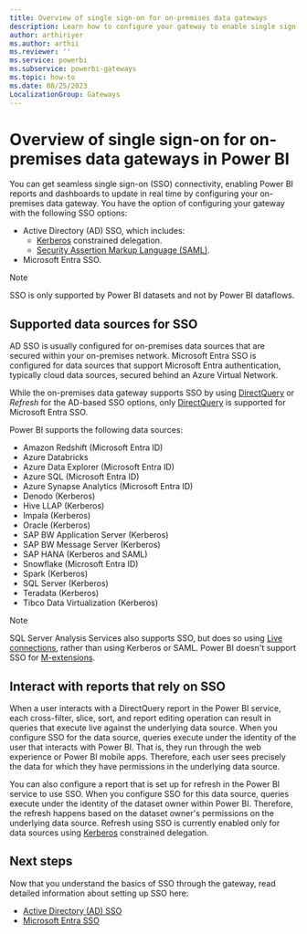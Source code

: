 ```yaml
---
title: Overview of single sign-on for on-premises data gateways
description: Learn how to configure your gateway to enable single sign-on from Power BI to on-premises data sources.
author: arthiriyer
ms.author: arthii
ms.reviewer: ''
ms.service: powerbi
ms.subservice: powerbi-gateways
ms.topic: how-to
ms.date: 08/25/2023
LocalizationGroup: Gateways
---
```


# Overview of single sign-on for on-premises data gateways in Power BI

You can get seamless single sign-on (SSO) connectivity, enabling Power BI reports and dashboards to update in real time by configuring your on-premises data gateway. You have the option of configuring your gateway with the following SSO options:

* Active Directory (AD) SSO, which includes:
  * [Kerberos](service-gateway-sso-kerberos.md) constrained delegation.
  * [Security Assertion Markup Language (SAML)](service-gateway-sso-saml.md).
* Microsoft Entra SSO.

> [!NOTE]
> SSO is only supported by Power BI datasets and not by Power BI dataflows.

## Supported data sources for SSO

AD SSO is usually configured for on-premises data sources that are secured within your on-premises network. Microsoft Entra SSO is configured for data sources that support Microsoft Entra authentication, typically cloud data sources, secured behind an Azure Virtual Network.

While the on-premises data gateway supports SSO by using [DirectQuery](desktop-directquery-about.md) or *Refresh* for the AD-based SSO options, only [DirectQuery](desktop-directquery-about.md) is supported for Microsoft Entra SSO.

Power BI supports the following data sources:


* Amazon Redshift (Microsoft Entra ID)
* Azure Databricks
* Azure Data Explorer (Microsoft Entra ID)
* Azure SQL (Microsoft Entra ID)
* Azure Synapse Analytics (Microsoft Entra ID)
* Denodo (Kerberos)
* Hive LLAP (Kerberos)
* Impala (Kerberos)
* Oracle (Kerberos)
* SAP BW Application Server (Kerberos)
* SAP BW Message Server (Kerberos)
* SAP HANA (Kerberos and SAML)
* Snowflake (Microsoft Entra ID)
* Spark (Kerberos)
* SQL Server (Kerberos)
* Teradata (Kerberos)
* Tibco Data Virtualization (Kerberos)


> [!NOTE]
> SQL Server Analysis Services also supports SSO, but does so using [Live connections](service-gateway-enterprise-manage-ssas.md#authentication-to-a-live-analysis-services-data-source), rather than using Kerberos or SAML. Power BI doesn't support SSO for [M-extensions](/power-query/samples/trippin/9-testconnection/readme).

## Interact with reports that rely on SSO

When a user interacts with a DirectQuery report in the Power BI service, each cross-filter, slice, sort, and report editing operation can result in queries that execute live against the underlying data source. When you configure SSO for the data source, queries execute under the identity of the user that interacts with Power BI. That is, they run through the web experience or Power BI mobile apps. Therefore, each user sees precisely the data for which they have permissions in the underlying data source.

You can also configure a report that is set up for refresh in the Power BI service to use SSO. When you configure SSO for this data source, queries execute under the identity of the dataset owner within Power BI. Therefore, the refresh happens based on the dataset owner's permissions on the underlying data source. Refresh using SSO is currently enabled only for data sources using [Kerberos](service-gateway-sso-kerberos.md) constrained delegation.

## Next steps

Now that you understand the basics of SSO through the gateway, read detailed information about setting up SSO here:

* [Active Directory (AD) SSO](service-gateway-active-directory-sso.md)
* [Microsoft Entra SSO](service-gateway-azure-active-directory-sso.md)
